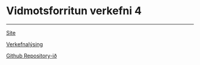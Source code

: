 # Vidmotsforritun verkefni 4

---

[Site](https://bjarni123.github.io/vidmotsforritun_handRecognition/)

[Verkefnalýsing](https://github.com/GunnarThorunnarson/FORR3FV05EU/blob/master/Verkefni/Verkefni4.md)

[Github Repository-ið](https://github.com/Bjarni123/vidmotsforritun_handRecognition/tree/main)
